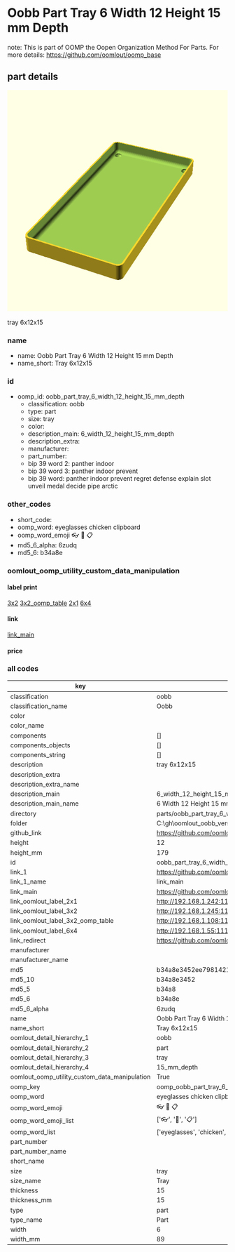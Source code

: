 # Oobb Part Tray 6 Width 12 Height 15 mm Depth  

note: This is part of OOMP the Oopen Organization Method For Parts. For more details: https://github.com/oomlout/oomp_base

##  part details
  

[![](3dpr.png)](3dpr.png)

tray 6x12x15



### name
* name: Oobb Part Tray 6 Width 12 Height 15 mm Depth
* name_short: Tray 6x12x15 
### id
* oomp_id: oobb_part_tray_6_width_12_height_15_mm_depth
  * classification: oobb
  * type: part
  * size: tray
  * color: 
  * description_main: 6_width_12_height_15_mm_depth
  * description_extra: 
  * manufacturer: 
  * part_number: 
  * bip 39 word 2: panther indoor
  * bip 39 word 3: panther indoor prevent
  * bip 39 word: panther indoor prevent regret defense explain slot unveil medal decide pipe arctic

### other_codes
* short_code: 
* oomp_word: eyeglasses chicken clipboard
* oomp_word_emoji :eyeglasses: :chicken: :clipboard:
* md5_6_alpha: 6zudq
* md5_6: b34a8e






### oomlout_oomp_utility_custom_data_manipulation
#### label print
[3x2](http://192.168.1.245:1112/?label=oomp%206zudq)
[3x2_oomp_table](http://192.168.1.108:1112/?label=oomp%206zudq)
[2x1](http://192.168.1.242:1112/?label=oomp%206zudq)
[6x4](http://192.168.1.55:1112/?label=oomp%206zudq)    

#### link

[link_main](https://github.com/oomlout/oomlout_oobb_version_4_generated_parts/tree/main/navigation_oomp/oobb/part/tray/6_width_12_height_15_mm_depth/part)                              

#### price







### all codes 
| key | value |  
| --- | --- |  
| classification | oobb |  
| classification_name | Oobb |  
| color |  |  
| color_name |  |  
| components | [] |  
| components_objects | [] |  
| components_string | [] |  
| description | tray 6x12x15 |  
| description_extra |  |  
| description_extra_name |  |  
| description_main | 6_width_12_height_15_mm_depth |  
| description_main_name | 6 Width 12 Height 15 mm Depth |  
| directory | parts/oobb_part_tray_6_width_12_height_15_mm_depth |  
| folder | C:\gh\oomlout_oobb_version_4_generated_parts\parts\oobb_part_tray_6_width_12_height_15_mm_depth |  
| github_link | https://github.com/oomlout/oomlout_oomp_part_src/tree/main/parts/oobb_part_tray_6_width_12_height_15_mm_depth |  
| height | 12 |  
| height_mm | 179 |  
| id | oobb_part_tray_6_width_12_height_15_mm_depth |  
| link_1 | https://github.com/oomlout/oomlout_oobb_version_4_generated_parts/tree/main/navigation_oomp/oobb/part/tray/6_width_12_height_15_mm_depth/part |  
| link_1_name | link_main |  
| link_main | https://github.com/oomlout/oomlout_oobb_version_4_generated_parts/tree/main/navigation_oomp/oobb/part/tray/6_width_12_height_15_mm_depth/part |  
| link_oomlout_label_2x1 | http://192.168.1.242:1112/?label=oomp%206zudq |  
| link_oomlout_label_3x2 | http://192.168.1.245:1112/?label=oomp%206zudq |  
| link_oomlout_label_3x2_oomp_table | http://192.168.1.108:1112/?label=oomp%206zudq |  
| link_oomlout_label_6x4 | http://192.168.1.55:1112/?label=oomp%206zudq |  
| link_redirect | https://github.com/oomlout/oomlout_oobb_version_4_generated_parts/tree/main/parts/oobb_tray_06_12_15 |  
| manufacturer |  |  
| manufacturer_name |  |  
| md5 | b34a8e3452ee7981421cbb4b549cc4fe |  
| md5_10 | b34a8e3452 |  
| md5_5 | b34a8 |  
| md5_6 | b34a8e |  
| md5_6_alpha | 6zudq |  
| name | Oobb Part Tray 6 Width 12 Height 15 mm Depth |  
| name_short | Tray 6x12x15  |  
| oomlout_detail_hierarchy_1 | oobb |  
| oomlout_detail_hierarchy_2 | part |  
| oomlout_detail_hierarchy_3 | tray |  
| oomlout_detail_hierarchy_4 | 15_mm_depth |  
| oomlout_oomp_utility_custom_data_manipulation | True |  
| oomp_key | oomp_oobb_part_tray_6_width_12_height_15_mm_depth |  
| oomp_word | eyeglasses chicken clipboard |  
| oomp_word_emoji | :eyeglasses: :chicken: :clipboard: |  
| oomp_word_emoji_list | [':eyeglasses:', ':chicken:', ':clipboard:'] |  
| oomp_word_list | ['eyeglasses', 'chicken', 'clipboard'] |  
| part_number |  |  
| part_number_name |  |  
| short_name |  |  
| size | tray |  
| size_name | Tray |  
| thickness | 15 |  
| thickness_mm | 15 |  
| type | part |  
| type_name | Part |  
| width | 6 |  
| width_mm | 89 |  
